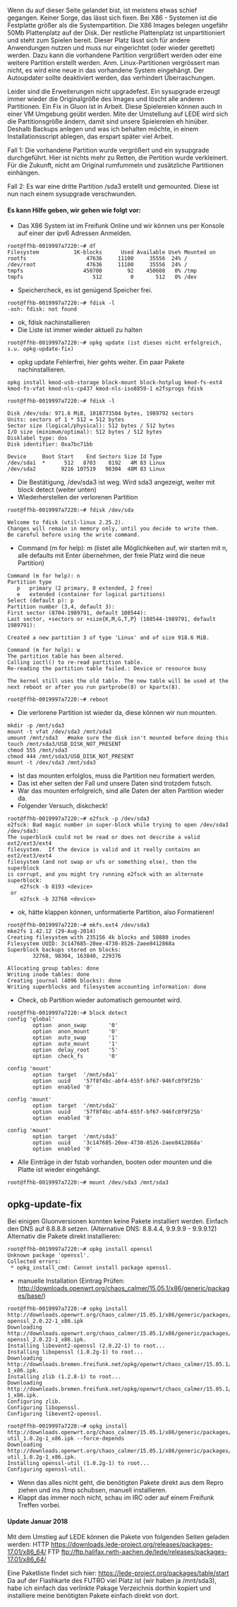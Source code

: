 Wenn du auf dieser Seite gelandet bist, ist meistens etwas schief gegangen. Keiner Sorge, das lässt sich fixen. Bei X86 - Systemen ist die Festplatte größer als die Systempartition. Die X86 Images belegen ungefähr 50Mb Plattenplatz auf der Disk. Der restliche Plattenplatz ist unpartitioniert und steht zum Spielen bereit. Dieser Platz lässt sich für andere Anwendungen nutzen und muss nur eingerichtet (oder wieder gerettet) werden. Dazu kann die vorhandene Partition vergrößert werden oder eine weitere Partition erstellt werden.
Anm. Linux-Partitionen vergrössert man nicht, es wird eine neue in das vorhandene System eingehängt.
Der Autoupdater sollte deaktiviert werden, das verhindert Überraschungen.

Leider sind die Erweiterungen nicht upgradefest. Ein sysupgrade erzeugt immer wieder die Originalgröße des Images und löscht alle anderen Partitionen. Ein Fix in Gluon ist in Arbeit. Diese Spielereien können auch in einer VM Umgebung geübt werden. Mite der Umstellung auf LEDE wird sich die Partitionsgröße ändern, damit sind unsere Spielereien eh hinüber. Deshalb Backups anlegen und was ich behalten möchte, in einem Installationsscript ablegen, das erspart später viel Arbeit.

Fall 1: Die vorhandene Partition wurde vergrößert und ein sysupgrade durchgeführt. Hier ist nichts mehr zu Retten, die Pertition wurde verkleinert. Für die Zukunft, nicht am Original rumfummeln und zusätzliche Partitionen einhängen.

Fall 2: Es war eine dritte Partition /sda3 erstellt und gemounted. Diese ist nun nach einem sysupgrade verschwunden.
#### Es kann Hilfe geben, wir gehen wie folgt vor:

- Das X86 System ist im Freifunk Online und wir können uns per Konsole auf einer der ipv6 Adressen Anmelden.

~~~
root@ffhb-0019997a7220:~# df
Filesystem           1K-blocks      Used Available Use% Mounted on
rootfs                   47636     11100     35556  24% /
/dev/root                47636     11100     35556  24% /
tmpfs                   450700        92    450608   0% /tmp
tmpfs                      512         0       512   0% /dev
~~~
- Speichercheck, es ist genügend Speicher frei.

~~~
root@ffhb-0019997a7220:~# fdisk -l
-ash: fdisk: not found
~~~
- ok, fdisk nachinstallieren
- Die Liste ist immer wieder aktuell zu halten

~~~
root@ffhb-0019997a7220:~# opkg update (ist dieses nicht erfolgreich, s.u. opkg-update-fix)
~~~
- opkg update Fehlerfrei, hier gehts weiter. Ein paar Pakete nachinstallieren.

~~~
opkg install kmod-usb-storage block-mount block-hotplug kmod-fs-ext4 kmod-fs-vfat kmod-nls-cp437 kmod-nls-iso8859-1 e2fsprogs fdisk
~~~

~~~
root@ffhb-0019997a7220:~# fdisk -l

Disk /dev/sda: 971.6 MiB, 1018773504 bytes, 1989792 sectors
Units: sectors of 1 * 512 = 512 bytes
Sector size (logical/physical): 512 bytes / 512 bytes
I/O size (minimum/optimal): 512 bytes / 512 bytes
Disklabel type: dos
Disk identifier: 0xa7bc71bb

Device     Boot Start    End Sectors Size Id Type
/dev/sda1  *      512   8703    8192   4M 83 Linux
/dev/sda2        9216 107519   98304  48M 83 Linux
~~~
- Die Bestätigung, /dev/sda3 ist weg. Wird sda3 angezeigt, weiter mit block detect (weiter unten)
- Wiederherstellen der verlorenen Partition

~~~
root@ffhb-0019997a7220:~# fdisk /dev/sda

Welcome to fdisk (util-linux 2.25.2).
Changes will remain in memory only, until you decide to write them.
Be careful before using the write command.
~~~

- Command (m for help): m (listet alle Möglichkeiten auf, wir starten mit n, alle defaults mit Enter übernehmen, der freie Platz wird die neue Partition)

~~~
Command (m for help): n
Partition type
   p   primary (2 primary, 0 extended, 2 free)
   e   extended (container for logical partitions)
Select (default p): p
Partition number (3,4, default 3):
First sector (8704-1989791, default 108544):
Last sector, +sectors or +size{K,M,G,T,P} (108544-1989791, default 1989791):

Created a new partition 3 of type 'Linux' and of size 918.6 MiB.

Command (m for help): w
The partition table has been altered.
Calling ioctl() to re-read partition table.
Re-reading the partition table failed.: Device or resource busy

The kernel still uses the old table. The new table will be used at the next reboot or after you run partprobe(8) or kpartx(8).

root@ffhb-0019997a7220:~# reboot
~~~
- Die verlorene Partition ist wieder da, diese können wir nun mounten.

~~~
mkdir -p /mnt/sda3
mount -t vfat /dev/sda3 /mnt/sda3 
umount /mnt/sda3   #make sure the disk isn't mounted before doing this
touch /mnt/sda3/USB_DISK_NOT_PRESENT
chmod 555 /mnt/sda3
chmod 444 /mnt/sda3/USB_DISK_NOT_PRESENT
mount -t /dev/sda3 /mnt/sda3
~~~
- Ist das mounten erfolglos, muss die Partition neu formatiert werden.
- Das ist eher selten der Fall und unsere Daten sind trotzdem futsch.
- War das mounten erfolgreich, sind alle Daten der alten Partition wieder da.
- Folgender Versuch, diskcheck!

~~~
root@ffhb-0019997a7220:~# e2fsck -p /dev/sda3
e2fsck: Bad magic number in super-block while trying to open /dev/sda3
/dev/sda3:
The superblock could not be read or does not describe a valid ext2/ext3/ext4
filesystem.  If the device is valid and it really contains an ext2/ext3/ext4
filesystem (and not swap or ufs or something else), then the superblock
is corrupt, and you might try running e2fsck with an alternate superblock:
    e2fsck -b 8193 <device>
 or
    e2fsck -b 32768 <device>
~~~
- ok, hätte klappen können, unformatierte Partition, also Formatieren!

~~~
root@ffhb-0019997a7220:~# mkfs.ext4 /dev/sda3
mke2fs 1.42.12 (29-Aug-2014)
Creating filesystem with 235156 4k blocks and 58880 inodes
Filesystem UUID: 3c147685-20ee-4730-8526-2aee8412868a
Superblock backups stored on blocks:
        32768, 98304, 163840, 229376

Allocating group tables: done
Writing inode tables: done
Creating journal (4096 blocks): done
Writing superblocks and filesystem accounting information: done
~~~
- Check, ob Partition wieder automatisch gemountet wird.

~~~
root@ffhb-0019997a7220:~# block detect
config 'global'
        option  anon_swap       '0'
        option  anon_mount      '0'
        option  auto_swap       '1'
        option  auto_mount      '1'
        option  delay_root      '5'
        option  check_fs        '0'

config 'mount'
        option  target  '/mnt/sda1'
        option  uuid    '57f8f4bc-abf4-655f-bf67-946fc0f9f25b'
        option  enabled '0'

config 'mount'
        option  target  '/mnt/sda2'
        option  uuid    '57f8f4bc-abf4-655f-bf67-946fc0f9f25b'
        option  enabled '0'

config 'mount'
        option  target  '/mnt/sda3'
        option  uuid    '3c147685-20ee-4730-8526-2aee8412868a'
        option  enabled '0'
~~~
- Alle Einträge in der fstab vorhanden, booten oder mounten und die Platte ist wieder eingehängt.

~~~
root@ffhb-0019997a7220:~# mount /dev/sda3 /mnt/sda3
~~~

## opkg-update-fix
Bei einigen Gluonversionen konnten keine Pakete installiert werden. Einfach den DNS auf 8.8.8.8 setzen. (Alternative DNS: 8.8.4.4, 9.9.9.9 - 9.9.9.12)
Alternativ die Pakete direkt installieren:

~~~
root@ffhb-0019997a7220:~# opkg install openssl
Unknown package 'openssl'.
Collected errors:
 * opkg_install_cmd: Cannot install package openssl.
~~~
- manuelle Installation (Eintrag Prüfen: http://downloads.openwrt.org/chaos_calmer/15.05.1/x86/generic/packages/base/)

~~~
root@ffhb-0019997a7220:~# opkg install http://downloads.openwrt.org/chaos_calmer/15.05.1/x86/generic/packages/base/libevent2-openssl_2.0.22-1_x86.ipk
Downloading http://downloads.openwrt.org/chaos_calmer/15.05.1/x86/generic/packages/base/libevent2-openssl_2.0.22-1_x86.ipk.
Installing libevent2-openssl (2.0.22-1) to root...
Installing libopenssl (1.0.2g-1) to root...
Downloading http://downloads.bremen.freifunk.net/opkg/openwrt/chaos_calmer/15.05.1/x86/generic/packages/base/libopenssl_1.0.2g-1_x86.ipk.
Installing zlib (1.2.8-1) to root...
Downloading http://downloads.bremen.freifunk.net/opkg/openwrt/chaos_calmer/15.05.1/x86/generic/packages/base/zlib_1.2.8-1_x86.ipk.
Configuring zlib.
Configuring libopenssl.
Configuring libevent2-openssl.

root@ffhb-0019997a7220:~# opkg install http://downloads.openwrt.org/chaos_calmer/15.05.1/x86/generic/packages/base/openssl-util_1.0.2g-1_x86.ipk --force-depends
Downloading http://downloads.openwrt.org/chaos_calmer/15.05.1/x86/generic/packages/base/openssl-util_1.0.2g-1_x86.ipk.
Installing openssl-util (1.0.2g-1) to root...
Configuring openssl-util.
~~~
- Wenn das alles nicht geht, die benötigten Pakete direkt aus dem Repro ziehen und ins /tmp schubsen, manuell installieren.
- Klappt das immer noch nicht, schau im IRC oder auf einem Freifunk Treffen vorbei.

#### Update Januar 2018
Mit dem Umstieg auf LEDE können die Pakete von folgenden Seiten geladen werden:
HTTP 	https://downloads.lede-project.org/releases/packages-17.01/x86_64/
FTP 	ftp://ftp.halifax.rwth-aachen.de/lede/releases/packages-17.01/x86_64/

Eine Paketliste findet sich hier: https://lede-project.org/packages/table/start
Da auf der Flashkarte des FUTRO viel Platz ist (wir haben ja /mnt/sda3), habe ich einfach das verlinkte Pakage Verzeichnis dorthin kopiert und installiere meine benötigten Pakete einfach direkt von dort.

